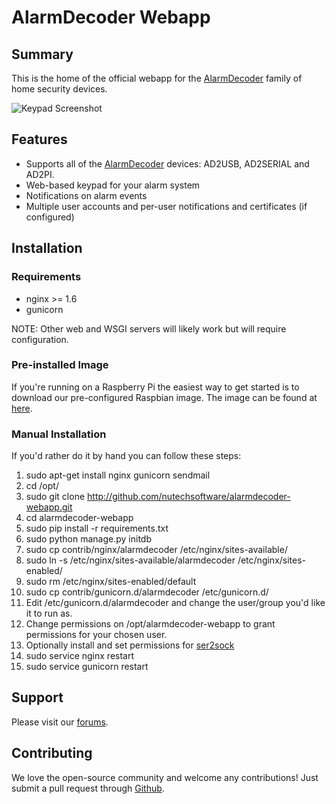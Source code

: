 # AlarmDecoder Webapp

## Summary

This is the home of the official webapp for the [AlarmDecoder](http://www.alarmdecoder.com) family of home security devices.

![Keypad Screenshot](http://github.com/nutechsoftware/alarmdecoder-webapp/raw/master/screenshot.png "Keypad Screenshot")

## Features

- Supports all of the [AlarmDecoder](http://www.alarmdecoder.com) devices: AD2USB, AD2SERIAL and AD2PI.
- Web-based keypad for your alarm system
- Notifications on alarm events
- Multiple user accounts and per-user notifications and certificates (if configured)

## Installation

### Requirements

- nginx >= 1.6
- gunicorn

NOTE: Other web and WSGI servers will likely work but will require configuration.

### Pre-installed Image

If you're running on a Raspberry Pi the easiest way to get started is to download our pre-configured Raspbian image.  The image can be found at [here](http://www.alarmdecoder.com/wiki/index.php/Raspberry_Pi).

### Manual Installation

If you'd rather do it by hand you can follow these steps:

1. sudo apt-get install nginx gunicorn sendmail
2. cd /opt/
3. sudo git clone http://github.com/nutechsoftware/alarmdecoder-webapp.git
5. cd alarmdecoder-webapp
6. sudo pip install -r requirements.txt
7. sudo python manage.py initdb
8. sudo cp contrib/nginx/alarmdecoder /etc/nginx/sites-available/
9. sudo ln -s /etc/nginx/sites-available/alarmdecoder /etc/nginx/sites-enabled/
10. sudo rm /etc/nginx/sites-enabled/default
11. sudo cp contrib/gunicorn.d/alarmdecoder /etc/gunicorn.d/
12. Edit /etc/gunicorn.d/alarmdecoder and change the user/group you'd like it to run as.
13. Change permissions on /opt/alarmdecoder-webapp to grant permissions for your chosen user.
14. Optionally install and set permissions for [ser2sock](http://github.com/alarmdecoder/ser2sock.git)
15. sudo service nginx restart
16. sudo service gunicorn restart

## Support

Please visit our [forums](http://www.alarmdecoder.com/forums/).

## Contributing

We love the open-source community and welcome any contributions!  Just submit a pull request through [Github](http://github.com).
